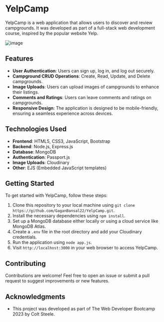 # YelpCamp

YelpCamp is a web application that allows users to discover and review campgrounds. It was developed as part of a full-stack web development course, inspired by the popular website Yelp.

![image](https://github.com/GaganBansal22/YelpCamp/assets/122668312/8ecb9730-9abd-46ea-8273-61f1f956c663)

## Features

- **User Authentication**: Users can sign up, log in, and log out securely.
- **Campground CRUD Operations**: Create, Read, Update, and Delete campgrounds.
- **Image Uploads**: Users can upload images of campgrounds to enhance their listings.
- **Comments and Ratings**: Users can leave comments and ratings on campgrounds.
- **Responsive Design**: The application is designed to be mobile-friendly, ensuring a seamless experience across devices.

## Technologies Used

- **Frontend**: HTML5, CSS3, JavaScript, Bootstrap
- **Backend**: Node.js, Express.js
- **Database**: MongoDB
- **Authentication**: Passport.js
- **Image Uploads**: Cloudinary
- **Other**: EJS (Embedded JavaScript templates)

## Getting Started

To get started with YelpCamp, follow these steps:

1. Clone this repository to your local machine using `git clone https://github.com/GaganBansal22/YelpCamp.git`.
2. Install the necessary dependencies using `npm install`.
3. Set up a MongoDB database either locally or using a cloud service like MongoDB Atlas.
4. Create a `.env` file in the root directory and add your Cloudinary credentials.
5. Run the application using `node app.js`.
6. Visit `http://localhost:3000` in your web browser to access YelpCamp.

## Contributing

Contributions are welcome! Feel free to open an issue or submit a pull request to suggest improvements or new features.

## Acknowledgments

- This project was developed as part of The Web Developer Bootcamp 2023 by Colt Steele.
